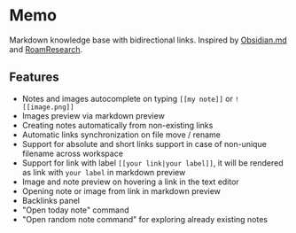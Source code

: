 # Memo

Markdown knowledge base with bidirectional links. Inspired by [Obsidian.md](https://obsidian.md/) and [RoamResearch](https://roamresearch.com/).

## Features

- Notes and images autocomplete on typing `[[my note]]` or `![[image.png]]`
- Images preview via markdown preview
- Creating notes automatically from non-existing links
- Automatic links synchronization on file move / rename
- Support for absolute and short links support in case of non-unique filename across workspace
- Support for link with label `[[your link|your label]]`, it will be rendered as link with `your label` in markdown preview
- Image and note preview on hovering a link in the text editor
- Opening note or image from link in markdown preview
- Backlinks panel
- "Open today note" command
- "Open random note command" for exploring already existing notes
